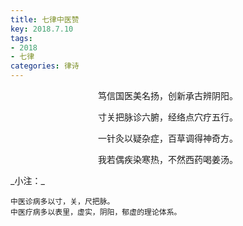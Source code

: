 ```yaml
---
title: 七律中医赞
key: 2018.7.10
tags: 
- 2018
- 七律
categories: 律诗
---
```


<p align="center">笃信国医美名扬，创新承古辨阴阳。
</p>
<p align="center">寸关把脉诊六腑，经络点穴疗五行。
</p>
<p align="center">一针灸以疑杂症，百草调得神奇方。
</p>
<p align="center">我若偶疾染寒热，不然西药喝姜汤。
</p>
_小注：_

```
中医诊病多以寸，关，尺把脉。
中医疗病多以表里，虚实，阴阳，郁虚的理论体系。
```